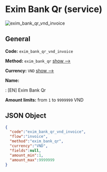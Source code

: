 
# Exim Bank Qr (service) 
![exim_bank_qr_vnd_invoice](https://static.openfintech.io/payment_methods/exim_bank_qr_vnd_invoice/logo.svg?w=400&c=v0.59.26#w200)  

## General 
 
**Code:** `exim_bank_qr_vnd_invoice` 
 
**Method:** `exim_bank_qr` 
 [show -->](/payment-methods/exim_bank_qr/) 
 
**Currency:** `VND` [show -->](/currencies/VND/) 
 
**Name:** 
 
:	[EN] Exim Bank Qr 
 
**Amount limits:** from `1` to `9999999` VND 

## JSON Object 

```json
{
  "code":"exim_bank_qr_vnd_invoice",
  "flow":"invoice",
  "method":"exim_bank_qr",
  "currency":"VND",
  "fields":null,
  "amount_min":1,
  "amount_max":9999999
}
```  
